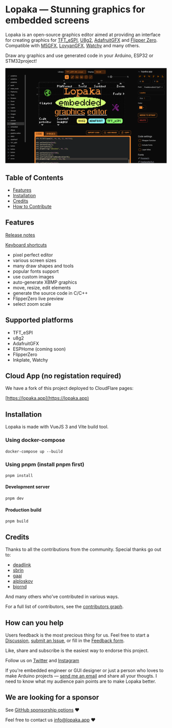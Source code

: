 # Lopaka — Stunning graphics for embedded screens

Lopaka is an open-source graphics editor aimed at providing an interface for creating graphics for [TFT_eSPI](https://github.com/Bodmer/TFT_eSPI), [U8g2](https://github.com/olikraus/u8g2), [AdafruitGFX](https://github.com/adafruit/Adafruit-GFX-Library) and [Flipper Zero](https://flipperzero.one/). Compatible with [M5GFX](https://github.com/m5stack/M5GFX), [LovyanGFX](https://github.com/lovyan03/LovyanGFX), [Watchy](https://github.com/sqfmi/Watchy) and many others.

Draw any graphics and use generated code in your Arduino, ESP32 or STM32project!

![Lopaka Graphics Editor Screenshot](lopaka-screenshot.png)

## Table of Contents

- [Features](#features)
- [Installation](#installation)
- [Credits](#credits)
- [How to Contribute](#how-can-you-help)

## Features

[Release notes](https://github.com/sbrin/lopaka/releases)

[Keyboard shortcuts](https://github.com/sbrin/lopaka/wiki/Keyboard-shortcuts)

* pixel perfect editor
* various screen sizes
* many draw shapes and tools
* popular fonts support
* use custom images
* auto-generate XBMP graphics
* move, resize, edit elements
* generate the source code in C/C++
* FlipperZero live preview
* select zoom scale

## Supported platforms
* TFT_eSPI
* u8g2
* AdafruitGFX
* ESPHome (coming soon)
* FlipperZero
* Inkplate, Watchy


## Cloud App (no registation required)

We have a fork of this project deployed to CloudFlare pages:

[https://lopaka.app](https://lopaka.app)


## Installation

Lopaka is made with VueJS 3 and Vite build tool.

### Using docker-compose

```
docker-compose up --build
```

### Using pnpm (install pnpm first)

```
pnpm install
```

#### Development server
```
pnpm dev
```

#### Production build

```
pnpm build
```

## Credits

Thanks to all the contributions from the community. Special thanks go out to:

- [deadlink](https://github.com/deadlink)
- [sbrin](https://github.com/sbrin)
- [gaai](https://github.com/Gaai)
- [alploskov](https://github.com/alploskov)
- [bjornd](https://github.com/bjornd)

And many others who've contributed in various ways.

For a full list of contributors, see the [contributors graph](https://github.com/sbrin/lopaka/graphs/contributors).


## How can you help

Users feedback is the most precious thing for us. Feel free to start a [Discussion](https://github.com/sbrin/lopaka/discussions), [submit an Issue](https://github.com/sbrin/lopaka/issues), or fill in the [Feedback form](https://airtable.com/apps27BkejrUF0DWT/shryaJaGovGUA03XA).

Like, share and subscribe is the easiest way to endorse this project.

Follow us on [Twitter](https://twitter.com/lopaka_app) and [Instagram](https://www.instagram.com/lopaka_app/)

If you're embedded engineer or GUI designer or just a person who loves to make Arduino projects — [send me an email](mailto:feedback@lopaka.app) and share all your thougts. I need to know what my audience pain points are to make Lopaka better.

## We are looking for a sponsor

See [GitHub sponsorship options](https://github.com/sponsors/sbrin) ❤️

Feel free to contact us [info@lopaka.app](mailto:info@lopaka.app) ❤️
